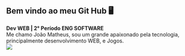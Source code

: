 ## Bem vindo ao meu Git Hub 🖥
<b> Dev WEB | 2° Período ENG SOFTWARE</b>
<br>
Me chamo João Matheus, sou um grande apaixonado pela tecnologia, principalmente desenvolvimento WEB, e Jogos.
<br>
![](https://komarev.com/ghpvc/?username=Golozeimas&style=for-the-badge&label=Contador+de+visitas)
